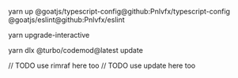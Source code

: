 yarn up @goatjs/typescript-config@github:Pnlvfx/typescript-config @goatjs/eslint@github:Pnlvfx/eslint

yarn upgrade-interactive

yarn dlx @turbo/codemod@latest update

// TODO use rimraf here too
// TODO use update here too
